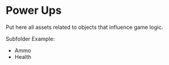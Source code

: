 # Power Ups

Put here all assets related to objects that influence game logic.

Subfolder Example:

- Ammo
- Health